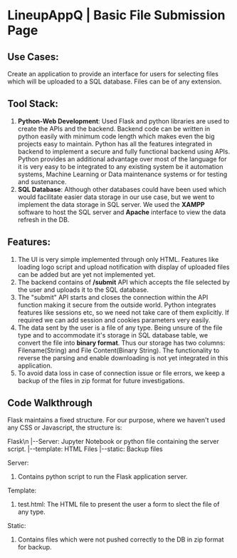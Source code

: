 # LineupAppQ | Basic File Submission Page


## Use Cases:
Create an application to provide an interface for users for selecting files which will be uploaded to a SQL database. Files can be of any extension.


## Tool Stack:
1. **Python-Web Development**: Used Flask and python libraries are used to create the APIs and the backend. Backend code can be written in python easily with minimum code length which makes even the big projects easy to maintain. Python has all the features integrated in backend to implement a secure and fully functional backend using APIs. Python provides an additional advantage over most of the language for it is very easy to be integrated to any existing system be it automation systems, Machine Learning or Data maintenance systems or for testing and sustenance.
2. **SQL Database**: Although other databases could have been used which would facilitate easier data storage in our use case, but we went to implement the data storage in SQL server. We used the **XAMPP** software to host the SQL server and **Apache** interface to view the data refresh in the DB.


## Features:
1. The UI is very simple implemented through only HTML. Features like loading logo script and upload notification with display of uploaded files can be added but are yet not implemented yet.
2. The backend contains of **/submit** API which accepts the file selected by the user and uploads it to the SQL database.
3. The "submit" API starts and closes the connection within the API function making it secure from the outside world. Python integrates features like sessions etc, so we need not take care of them explicitly. If required we can add session and cookies parameters very easily.
4. The data sent by the user is a file of any type. Being unsure of the file type and to accommodate it's storage in SQL database table, we convert the file into **binary format**. Thus our storage has two columns: Filename(String) and File Content(Binary String). The functionality to reverse the parsing and enable downloading is not yet integrated in this application.
5. To avoid data loss in case of connection issue or file errors, we keep a backup of the files in zip format for future investigations.


## Code Walkthrough
Flask maintains a fixed structure. For our purpose, where we haven't used any CSS or Javascript, the structure is:

Flask\n
|--Server: Jupyter Notebook or python file containing the server script.
|--template: HTML Files
|--static: Backup files

Server:
1. Contains python script to run the Flask application server.

Template:
1. test.html: The HTML file to present the user a form to slect the file of any type.

Static:
1. Contains files which were not pushed correctly to the DB in zip format for backup.
